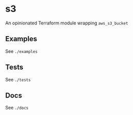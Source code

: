 # s3

An opinionated Terraform module wrapping `aws_s3_bucket`

## Examples

See `./examples`

## Tests

See `./tests`

## Docs

See `./docs`